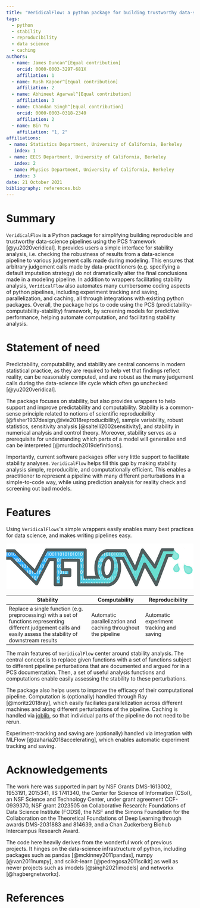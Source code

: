 ```yaml
---
title: 'VeridicalFlow: a python package for building trustworthy data-science pipelines with PCS'
tags:
  - python
  - stability
  - reproducibility
  - data science
  - caching
authors:
  - name: James Duncan^[Equal contribution]
    orcid: 0000-0003-3297-681X
    affiliation: 1
  - name: Rush Kapoor^[Equal contribution]
    affiliation: 2
  - name: Abhineet Agarwal^[Equal contribution]
    affiliation: 3
  - name: Chandan Singh^[Equal contribution]
    orcid: 0000-0003-0318-2340
    affiliation: 2
  - name: Bin Yu
    affiliation: "1, 2"
affiliations:
 - name: Statistics Department, University of California, Berkeley
   index: 1
 - name: EECS Department, University of California, Berkeley
   index: 2
 - name: Physics Department, University of California, Berkeley
   index: 3
date: 21 October 2021
bibliography: references.bib
---
```


# Summary

`VeridicalFlow` is a Python package for simplifying building reproducible and trustworthy data-science pipelines using the PCS framework [@yu2020veridical].
It provides users a simple interface for stability analysis, i.e. checking the robustness of results from a data-science pipeline to various judgement calls made during modeling.
This ensures that arbitrary judgement calls made by data-practitioners (e.g. specifying a default imputation strategy) do not dramatically alter the final conclusions made in a modeling pipeline.
In addition to wrappers facilitating stability analysis, `VeridicalFlow` also automates many cumbersome coding aspects of python pipelines, including experiment tracking and saving, parallelization, and caching, all through integrations with existing python packages.
Overall, the package helps to code using the PCS (predictability-computability-stability) framework, by screening models for predictive performance, helping automate computation, and facilitating stability analysis.

# Statement of need

Predictability, computability, and stability are central concerns in modern statistical practice, as they are required to help vet that findings reflect reality, can be reasonably computed, and are robust as the many judgement calls during the data-science life cycle which often go unchecked [@yu2020veridical]. 

The package focuses on stability, but also provides wrappers to help support and improve predictability and computability. Stability is a common-sense principle related to notions of scientific reproducibility [@fisher1937design,@ivie2018reproducibility], sample variability, robust statistics, sensitivity analysis [@saltelli2002sensitivity], and stability in numerical analysis and control theory. Moreover, stability serves as a prerequisite for understanding which parts of a model will generalize and can be interpreted [@murdoch2019definitions].

Importantly, current software packages offer very little support to facilitate stability analyses. `VeridicalFlow` helps fill this gap by making stability analysis simple, reproducible, and computationally efficient. This enables a practitioner to represent a pipeline with many different perturbations in a simple-to-code way, while using prediction analysis for reality check and screening out bad models. 

# Features

Using `VeridicalFlows`'s simple wrappers easily enables many best practices for data science, and makes writing pipelines easy.

![](docs/logo_vflow_straight.jpg)

| Stability                                                    | Computability                                                | Reproducibility                          |
| ------------------------------------------------------------ | ------------------------------------------------------------ | ---------------------------------------- |
| Replace a single function (e.g. preprocessing) with a set of functions representing different judgement calls and easily assess the stability of downstream results | Automatic parallelization and caching throughout the pipeline | Automatic experiment tracking and saving |



The main features of `VeridicalFlow` center around stability analysis. The central concept is to replace given functions with a set of functions subject to different pipeline perturbations that are documented and argued for in a PCS documentation. Then, a set of useful analysis functions and computations enable easily assessing the stability to these perturbations.

The package also helps users to improve the efficacy of their computational pipeline. Computation is (optionally) handled through Ray [@moritz2018ray], which easily faciliates parallelization across different machines and along different perturbations of the pipeline. Caching is handled via [joblib](https://joblib.readthedocs.io/en/latest/), so that individual parts of the pipeline do not need to be rerun.

Experiment-tracking and saving are (optionally) handled via integration with MLFlow [@zaharia2018accelerating], which enables automatic experiment tracking and saving.

# Acknowledgements

The work here was supported in part by NSF Grants DMS-1613002, 1953191, 2015341, IIS 1741340, the Center for Science of Information (CSoI), an NSF Science and Technology Center, under grant agreement CCF-0939370, NSF grant 2023505 on Collaborative Research: Foundations of Data Science Institute (FODSI), the NSF and the Simons Foundation for the Collaboration on the Theoretical Foundations of Deep Learning through awards DMS-2031883 and 814639, and a Chan Zuckerberg Biohub Intercampus Research Award.

The code here heavily derives from the wonderful work of previous projects. It hinges on the data-science infrastructure of python, including packages such as pandas [@mckinney2011pandas], numpy [@van2011numpy], and scikit-learn [@pedregosa2011scikit] as well as newer projects such as imodels [@singh2021imodels] and networkx [@hagbergnetworkx].

# References
